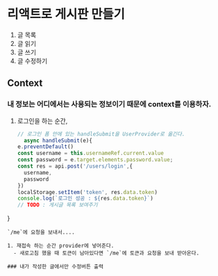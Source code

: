 # 리액트로 게시판 만들기

1. 글 목록
1. 글 읽기
1. 글 쓰기
1. 글 수정하기


## Context
### 내 정보는 어디에서는 사용되는 정보이기 때문에 context를 이용하자.

1. 로그인을 하는 순간, 
    ```js
    // 로그인 폼 안에 있는 handleSubmit을 UserProvider로 옮긴다.
      async handleSubmit(e){
    e.preventDefault()
    const username = this.usernameRef.current.value
    const password = e.target.elements.password.value;
    const res = api.post('/users/login',{
      username,
      password
    })
    localStorage.setItem('token', res.data.token)
    console.log(`로그인 성공 : ${res.data.token}`)
    // TODO : 게시글 목록 보여주기
  }
  ```
  `/me`에 요청을 보내서....

1. 재접속 하는 순간 provider에 넣어준다.
    - 새로고침 했을 때 토큰이 남아있다면 `/me`에 토큰과 요청을 보내 받아온다.

### 내가 작성한 글에서만 수정버튼 출력